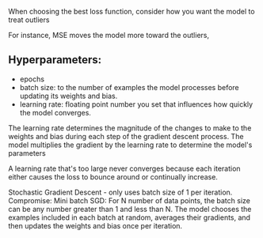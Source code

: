 When choosing the best loss function, consider how you want the model to treat outliers

For instance, MSE moves the model more toward the outliers,

## Hyperparameters:

- epochs
- batch size: to the number of examples the model processes before updating its weights and bias.
- learning rate: floating point number you set that influences how quickly the model converges.

The learning rate determines the magnitude of the changes to make to the weights and bias during each step of the gradient descent process. The model multiplies the gradient by the learning rate to determine the model's parameters

A learning rate that's too large never converges because each iteration either causes the loss to bounce around or continually increase.

Stochastic Gradient Descent - only uses batch size of 1 per iteration.
Compromise: Mini batch SGD: For N number of data points, the batch size can be any number greater than 1 and less than N. The model chooses the examples included in each batch at random, averages their gradients, and then updates the weights and bias once per iteration.
